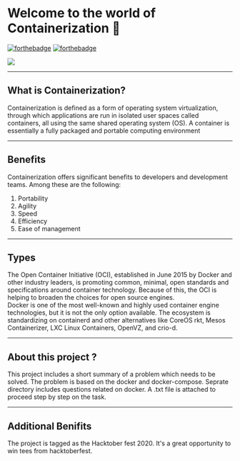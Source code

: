 # Welcome to the world of Containerization 🐋
[![forthebadge](https://forthebadge.com/images/badges/built-with-love.svg)](https://forthebadge.com)
[![forthebadge](https://forthebadge.com/images/badges/uses-badges.svg)](https://forthebadge.com)

<img align='center' src="https://cdn.pixabay.com/photo/2016/09/02/00/06/container-1638068_960_720.jpg">

---

<h2> What is Containerization?</h2>

Containerization is defined as a form of operating system virtualization, through which applications are run in isolated user spaces called containers, all using the same shared operating system (OS). A container is essentially a fully packaged and portable computing environment

---

<h2>Benefits</h2>
Containerization offers significant benefits to developers and development teams. Among these are the following:
<ol>
  <li>Portability</li>
  <li>Agility</li>
  <li>Speed</li>
  <li>Efficiency</li>
  <li>Ease of management</li>
</ol> 

---

<h2>Types</h2>
The Open Container Initiative (OCI), established in June 2015 by Docker and other industry leaders, is promoting common, minimal, open standards and specifications around container technology. Because of this, the OCI is helping to broaden the choices for open source engines.<br />
Docker is one of the most well-known and highly used container engine technologies, but it is not the only option available. The ecosystem is standardizing on containerd and other alternatives like CoreOS rkt, Mesos Containerizer, LXC Linux Containers, OpenVZ, and crio-d.

---

<h2>About this project ?</h2>

This project includes a short summary of a problem which needs to be solved. The problem is based on the docker and docker-compose. Seprate directory includes questions related on docker. A .txt file is attached to proceed step by step on the task.

---

<h2>Additional Benifits</h2> 

The project is tagged as the Hacktober fest 2020. It's a great opportunity to win tees from hacktoberfest.
